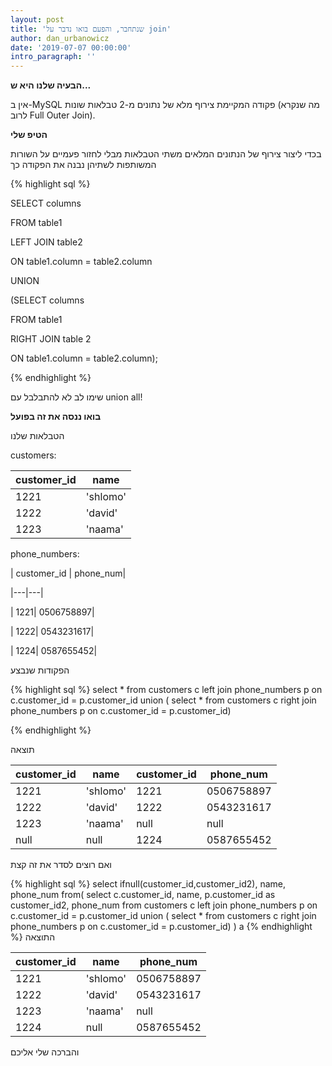```yaml
---
layout: post
title: 'שנתחבר, והפעם בואו נדבר על join'
author: dan_urbanowicz
date: '2019-07-07 00:00:00'
intro_paragraph: ''
---
```

**הבעיה שלנו היא ש...**

אין ב-MySQL פקודה המקיימת צירוף מלא של נתונים מ-2 טבלאות שונות (מה שנקרא לרוב Full Outer Join). 



**הטיפ שלי**

בכדי ליצור צירוף של הנתונים המלאים משתי הטבלאות מבלי לחזור פעמיים על השורות המשותפות לשתיהן נבנה את הפקודה כך



{% highlight sql %}

SELECT columns 

FROM table1  

LEFT JOIN table2 

ON table1.column = table2.column

UNION 

(SELECT columns 

FROM table1

RIGHT JOIN table 2

ON table1.column = table2.column);

{% endhighlight %}



שימו לב לא להתבלבל עם union all!







**בואו ננסה את זה בפועל**

 הטבלאות שלנו 



customers:



| customer_id | name|
|---|---|
|   1221| 'shlomo'|
|   1222| 'david'|
|   1223|  'naama'|



phone_numbers:



\| customer_id | phone_num|

\|---|---|

\|   1221| 0506758897|

\|   1222| 0543231617|

\|   1224|  0587655452|

הפקודות שנבצע


{% highlight sql %}
select *
from customers c
left join phone_numbers p
on c.customer_id = p.customer_id
union (
select * 
from customers c
right join phone_numbers p
on c.customer_id = p.customer_id)
{% endhighlight %}

תוצאה

| customer_id  |  name |  customer_id | phone_num  |
|---|---|---|---|
|  1221 | 'shlomo'  |  1221 | 0506758897  |
|  1222 |  'david' |  1222 | 0543231617  |
| 1223  |  'naama' | null  | null  |
|  null | null  | 1224   | 0587655452 |

ואם רוצים לסדר את זה קצת 

{% highlight sql %}
select ifnull(customer_id,customer_id2), name, phone_num from(
	   select c.customer_id, name, p.customer_id as customer_id2, phone_num
	   from customers c
	   left join phone_numbers p
	   on c.customer_id = p.customer_id
	   union (
	   select *
	   from customers c
	   right join phone_numbers p
	   on c.customer_id = p.customer_id)
) a
{% endhighlight %}
התוצאה


| customer_id  |  name | phone_num  |
|---|---|---|
|  1221 | 'shlomo' | 0506758897  |
|  1222 |  'david' | 0543231617  |
| 1223  |  'naama' | null  |
|  1224 | null  | 0587655452 |
והברכה שלי אליכם 
